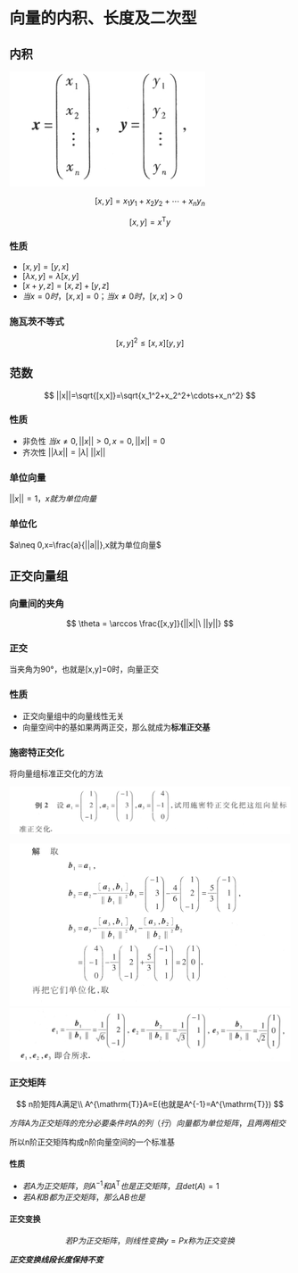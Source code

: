 <!--
 * @Author: sitice cy1512634242@163.com
 * @Date: 2022-10-25 19:18:58
 * @LastEditors: sitice cy1512634242@163.com
 * @LastEditTime: 2022-10-25 21:45:52
 * @FilePath: \linear-algebra\相似矩阵及二次型\向量的内积、长度及正交性.md
 * @Description: 这是默认设置,请设置`customMade`, 打开koroFileHeader查看配置 进行设置: https://github.com/OBKoro1/koro1FileHeader/wiki/%E9%85%8D%E7%BD%AE
-->
<!--
 * @Author: sitice cy1512634242@163.com
 * @Date: 2022-10-25 19:18:58
 * @LastEditors: sitice cy1512634242@163.com
 * @LastEditTime: 2022-10-25 19:55:40
 * @FilePath: \linear-algebra\相似矩阵及二次型\向量的内积、长度及正交性.md
 * @Description: 这是默认设置,请设置`customMade`, 打开koroFileHeader查看配置 进行设置: https://github.com/OBKoro1/koro1FileHeader/wiki/%E9%85%8D%E7%BD%AE
-->
# 向量的内积、长度及二次型

## 内积

![](pictures/2022-10-25-19-20-10.png)

$$
[x,y]=x_1y_1+x_2y_2+\cdots+x_ny_n
$$

$$
[x,y]=x^{\mathrm{T}}y
$$

### 性质

- $[x,y]=[y,x]$
- $[\lambda x,y]=\lambda[x,y]$
- $[x+y,z]=[x,z]+[y,z]$
- $当x=0时，[x,x]=0；当x\neq 0时，[x,x]>0$

### 施瓦茨不等式

$$
[x,y]^2\leqslant [x,x][y,y]
$$

## 范数

$$
||x||=\sqrt{[x,x]}=\sqrt{x_1^2+x_2^2+\cdots+x_n^2}
$$

### 性质
- 非负性 $当x\neq 0,||x||>0,x=0,||x||=0$
- 齐次性 $||\lambda x||=|\lambda|\ ||x||$

### 单位向量

$||x||=1，x就为单位向量$

### 单位化

$a\neq 0,x=\frac{a}{||a||},x就为单位向量$

## 正交向量组

### 向量间的夹角

$$
\theta = \arccos \frac{[x,y]}{||x||\ ||y||}
$$


### 正交

当夹角为90°，也就是[x,y]=0时，向量正交

### 性质

- 正交向量组中的向量线性无关
- 向量空间中的基如果两两正交，那么就成为**标准正交基**
  
### 施密特正交化

将向量组标准正交化的方法

![](pictures/2022-10-25-19-41-04.png)

![](pictures/2022-10-25-19-45-19.png)
![](pictures/2022-10-25-19-45-34.png)

### 正交矩阵

$$
n阶矩阵A满足\\
A^{\mathrm{T}}A=E(也就是A^{-1}=A^{\mathrm{T}})
$$

$方阵A为正交矩阵的充分必要条件时A的列（行）向量都为单位矩阵，且两两相交$

所以n阶正交矩阵构成n阶向量空间的一个标准基


#### 性质
- $若A为正交矩阵，则A^{-1}和A^{\mathrm{T}}也是正交矩阵，且det(A)=1$
- $若A和B都为正交矩阵，那么AB也是$

#### 正交变换

$$
若P为正交矩阵，则线性变换y=Px称为正交变换
$$

***正交变换线段长度保持不变***

